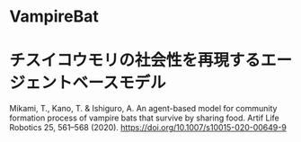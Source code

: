 # VampireBat
# チスイコウモリの社会性を再現するエージェントベースモデル
Mikami, T., Kano, T. & Ishiguro, A. An agent-based model for community formation process of vampire bats that survive by sharing food. Artif Life Robotics 25, 561–568 (2020). https://doi.org/10.1007/s10015-020-00649-9 <br>
